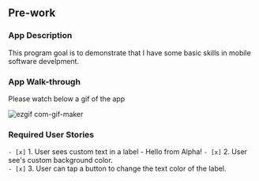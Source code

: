 ## Pre-work

### App Description
This program goal is to demonstrate that I have some basic skills in
mobile software develpment.


### App Walk-through

Please watch below a gif of the app

![ezgif com-gif-maker](https://user-images.githubusercontent.com/63592880/106203804-f6905500-6189-11eb-816e-ac286029daea.gif)



### Required User Stories
`- [x]` 1. User sees custom text in a label - Hello from Alpha!
`- [x]` 2. User see's custom background color.<br>
`- [x]` 3. User can tap a button to change the text color of the label.
